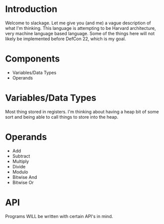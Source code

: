 Introduction
============

Welcome to slackage. Let me give you (and me) a vague
description of what I'm thinking.  This language is attempting
to be Harvard architecture, very machine language based
language. Some of the things here will not likely be implemented
before DefCon 22, which is my goal.



Components 
==========

 * Variables/Data Types
 * Operands


Variables/Data Types
====================

Most thing stored in registers.  I'm thinking about having a heap bit of some sort and being able to call things to store into the heap.  




Operands
========

 * Add
 * Subtract
 * Multiply
 * Divide
 * Modulo
 * Bitwise And
 * Bitwise Or

 
API
===

Programs WILL be written with certain API's in mind.
